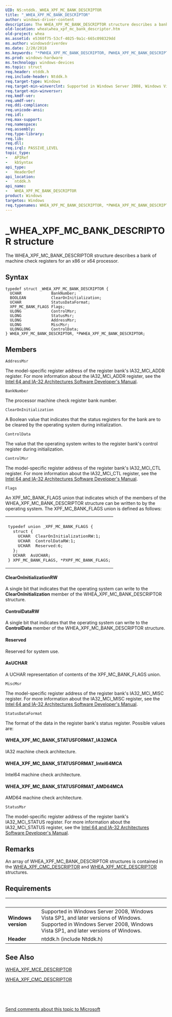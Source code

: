 ```yaml
---
UID: NS:ntddk._WHEA_XPF_MC_BANK_DESCRIPTOR
title: "_WHEA_XPF_MC_BANK_DESCRIPTOR"
author: windows-driver-content
description: The WHEA_XPF_MC_BANK_DESCRIPTOR structure describes a bank of machine check registers for an x86 or x64 processor.
old-location: whea\whea_xpf_mc_bank_descriptor.htm
old-project: whea
ms.assetid: e5360f75-53cf-4025-9a1c-665c098329dd
ms.author: windowsdriverdev
ms.date: 2/20/2018
ms.keywords: "*PWHEA_XPF_MC_BANK_DESCRIPTOR, PWHEA_XPF_MC_BANK_DESCRIPTOR, PWHEA_XPF_MC_BANK_DESCRIPTOR structure pointer [WHEA Drivers and Applications], WHEA_XPF_MC_BANK_DESCRIPTOR, WHEA_XPF_MC_BANK_DESCRIPTOR structure [WHEA Drivers and Applications], _WHEA_XPF_MC_BANK_DESCRIPTOR, ntddk/PWHEA_XPF_MC_BANK_DESCRIPTOR, ntddk/WHEA_XPF_MC_BANK_DESCRIPTOR, whea.whea_xpf_mc_bank_descriptor, whearef_9f1970bd-6dbf-4104-9525-2018ab2f766e.xml"
ms.prod: windows-hardware
ms.technology: windows-devices
ms.topic: struct
req.header: ntddk.h
req.include-header: Ntddk.h
req.target-type: Windows
req.target-min-winverclnt: Supported in Windows Server 2008, Windows Vista SP1, and later versions of Windows.
req.target-min-winversvr: 
req.kmdf-ver: 
req.umdf-ver: 
req.ddi-compliance: 
req.unicode-ansi: 
req.idl: 
req.max-support: 
req.namespace: 
req.assembly: 
req.type-library: 
req.lib: 
req.dll: 
req.irql: PASSIVE_LEVEL
topic_type:
-	APIRef
-	kbSyntax
api_type:
-	HeaderDef
api_location:
-	ntddk.h
api_name:
-	WHEA_XPF_MC_BANK_DESCRIPTOR
product: Windows
targetos: Windows
req.typenames: WHEA_XPF_MC_BANK_DESCRIPTOR, *PWHEA_XPF_MC_BANK_DESCRIPTOR
---
```


# _WHEA_XPF_MC_BANK_DESCRIPTOR structure
The WHEA_XPF_MC_BANK_DESCRIPTOR structure describes a bank of machine check registers for an x86 or x64 processor.

## Syntax
````
typedef struct _WHEA_XPF_MC_BANK_DESCRIPTOR {
  UCHAR             BankNumber;
  BOOLEAN           ClearOnInitialization;
  UCHAR             StatusDataFormat;
  XPF_MC_BANK_FLAGS Flags;
  ULONG             ControlMsr;
  ULONG             StatusMsr;
  ULONG             AddressMsr;
  ULONG             MiscMsr;
  ULONGLONG         ControlData;
} WHEA_XPF_MC_BANK_DESCRIPTOR, *PWHEA_XPF_MC_BANK_DESCRIPTOR;
````

## Members


`AddressMsr`

The model-specific register address of the register bank's IA32_MCi_ADDR register. For more information about the IA32_MCi_ADDR register, see the <a href="http://go.microsoft.com/fwlink/p/?linkid=78804">Intel 64 and IA-32 Architectures Software Developer's Manual</a>.

`BankNumber`

The processor machine check register bank number.

`ClearOnInitialization`

A Boolean value that indicates that the status registers for the bank are to be cleared by the operating system during initialization.

`ControlData`

The value that the operating system writes to the register bank's control register during initialization.

`ControlMsr`

The model-specific register address of the register bank's IA32_MCi_CTL register. For more information about the IA32_MCi_CTL register, see the <a href="http://go.microsoft.com/fwlink/p/?linkid=78804">Intel 64 and IA-32 Architectures Software Developer's Manual</a>.

`Flags`

An XPF_MC_BANK_FLAGS union that indicates which of the members of the WHEA_XPF_MC_BANK_DESCRIPTOR structure can be written to by the operating system. The XPF_MC_BANK_FLAGS union is defined as follows:

<div class="code"><span codelanguage=""><table>
<tr>
<th></th>
</tr>
<tr>
<td>
<pre>typedef union _XPF_MC_BANK_FLAGS {
  struct {
    UCHAR  ClearOnInitializationRW:1;
    UCHAR  ControlDataRW:1;
    UCHAR  Reserved:6;
  };
  UCHAR  AsUCHAR;
} XPF_MC_BANK_FLAGS, *PXPF_MC_BANK_FLAGS;</pre>
</td>
</tr>
</table></span></div>




#### ClearOnInitializationRW

A single bit that indicates that the operating system can write to the <b>ClearOnInitialization</b> member of the WHEA_XPF_MC_BANK_DESCRIPTOR structure.



#### ControlDataRW

A single bit that indicates that the operating system can write to the <b>ControlData</b> member of the WHEA_XPF_MC_BANK_DESCRIPTOR structure.



#### Reserved

Reserved for system use.



#### AsUCHAR

A UCHAR representation of contents of the XPF_MC_BANK_FLAGS union.

`MiscMsr`

The model-specific register address of the register bank's IA32_MCi_MISC register. For more information about the IA32_MCi_MISC register, see the <a href="http://go.microsoft.com/fwlink/p/?linkid=78804">Intel 64 and IA-32 Architectures Software Developer's Manual</a>.

`StatusDataFormat`

The format of the data in the register bank's status register. Possible values are:





#### WHEA_XPF_MC_BANK_STATUSFORMAT_IA32MCA

IA32 machine check architecture.



#### WHEA_XPF_MC_BANK_STATUSFORMAT_Intel64MCA

Intel64 machine check architecture.



#### WHEA_XPF_MC_BANK_STATUSFORMAT_AMD64MCA

AMD64 machine check architecture.

`StatusMsr`

The model-specific register address of the register bank's IA32_MCi_STATUS register. For more information about the IA32_MCi_STATUS register, see the <a href="http://go.microsoft.com/fwlink/p/?linkid=78804">Intel 64 and IA-32 Architectures Software Developer's Manual</a>.

## Remarks
An array of WHEA_XPF_MC_BANK_DESCRIPTOR structures is contained in the <a href="..\ntddk\ns-ntddk-_whea_xpf_cmc_descriptor.md">WHEA_XPF_CMC_DESCRIPTOR</a> and <a href="..\ntddk\ns-ntddk-_whea_xpf_mce_descriptor.md">WHEA_XPF_MCE_DESCRIPTOR</a> structures.

## Requirements
| &nbsp; | &nbsp; |
| ---- |:---- |
| **Windows version** | Supported in Windows Server 2008, Windows Vista SP1, and later versions of Windows. Supported in Windows Server 2008, Windows Vista SP1, and later versions of Windows. |
| **Header** | ntddk.h (include Ntddk.h) |

## See Also

<a href="..\ntddk\ns-ntddk-_whea_xpf_mce_descriptor.md">WHEA_XPF_MCE_DESCRIPTOR</a>



<a href="..\ntddk\ns-ntddk-_whea_xpf_cmc_descriptor.md">WHEA_XPF_CMC_DESCRIPTOR</a>



 

 

<a href="mailto:wsddocfb@microsoft.com?subject=Documentation%20feedback [whea\whea]:%20WHEA_XPF_MC_BANK_DESCRIPTOR structure%20 RELEASE:%20(2/20/2018)&amp;body=%0A%0APRIVACY STATEMENT%0A%0AWe use your feedback to improve the documentation. We don't use your email address for any other purpose, and we'll remove your email address from our system after the issue that you're reporting is fixed. While we're working to fix this issue, we might send you an email message to ask for more info. Later, we might also send you an email message to let you know that we've addressed your feedback.%0A%0AFor more info about Microsoft's privacy policy, see http://privacy.microsoft.com/en-us/default.aspx." title="Send comments about this topic to Microsoft">Send comments about this topic to Microsoft</a>